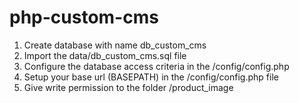 # php-custom-cms

1. Create database with name db_custom_cms
2. Import the data/db_custom_cms.sql file
3. Configure the database access criteria in the /config/config.php
4. Setup your base url (BASEPATH) in the  /config/config.php file
5. Give write permission to the folder /product_image
